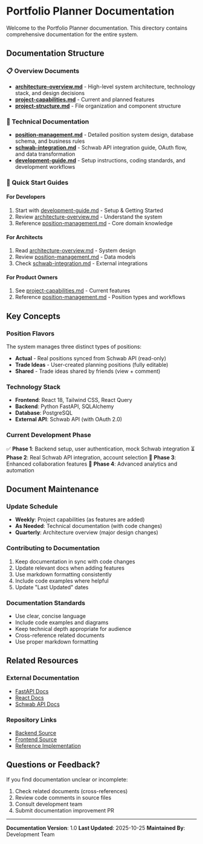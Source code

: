 # Portfolio Planner Documentation

Welcome to the Portfolio Planner documentation. This directory contains comprehensive documentation for the entire system.

## Documentation Structure

### 📋 Overview Documents

- **[architecture-overview.md](./architecture-overview.md)** - High-level system architecture, technology stack, and design decisions
- **[project-capabilities.md](./project-capabilities.md)** - Current and planned features
- **[project-structure.md](./project-structure.md)** - File organization and component structure

### 🔧 Technical Documentation

- **[position-management.md](./position-management.md)** - Detailed position system design, database schema, and business rules
- **[schwab-integration.md](./schwab-integration.md)** - Schwab API integration guide, OAuth flow, and data transformation
- **[development-guide.md](./development-guide.md)** - Setup instructions, coding standards, and development workflows

### 🎯 Quick Start Guides

#### For Developers
1. Start with [development-guide.md](./development-guide.md) - Setup & Getting Started
2. Review [architecture-overview.md](./architecture-overview.md) - Understand the system
3. Reference [position-management.md](./position-management.md) - Core domain knowledge

#### For Architects
1. Read [architecture-overview.md](./architecture-overview.md) - System design
2. Review [position-management.md](./position-management.md) - Data models
3. Check [schwab-integration.md](./schwab-integration.md) - External integrations

#### For Product Owners
1. See [project-capabilities.md](./project-capabilities.md) - Current features
2. Reference [position-management.md](./position-management.md) - Position types and workflows

## Key Concepts

### Position Flavors
The system manages three distinct types of positions:
- **Actual** - Real positions synced from Schwab API (read-only)
- **Trade Ideas** - User-created planning positions (fully editable)
- **Shared** - Trade ideas shared by friends (view + comment)

### Technology Stack
- **Frontend**: React 18, Tailwind CSS, React Query
- **Backend**: Python FastAPI, SQLAlchemy
- **Database**: PostgreSQL
- **External API**: Schwab API (with OAuth 2.0)

### Current Development Phase
✅ **Phase 1**: Backend setup, user authentication, mock Schwab integration
⏳ **Phase 2**: Real Schwab API integration, account selection
🔮 **Phase 3**: Enhanced collaboration features
🔮 **Phase 4**: Advanced analytics and automation

## Document Maintenance

### Update Schedule
- **Weekly**: Project capabilities (as features are added)
- **As Needed**: Technical documentation (with code changes)
- **Quarterly**: Architecture overview (major design changes)

### Contributing to Documentation
1. Keep documentation in sync with code changes
2. Update relevant docs when adding features
3. Use markdown formatting consistently
4. Include code examples where helpful
5. Update "Last Updated" dates

### Documentation Standards
- Use clear, concise language
- Include code examples and diagrams
- Keep technical depth appropriate for audience
- Cross-reference related documents
- Use proper markdown formatting

## Related Resources

### External Documentation
- [FastAPI Docs](https://fastapi.tiangolo.com/)
- [React Docs](https://react.dev/)
- [Schwab API Docs](https://developer.schwab.com/)

### Repository Links
- [Backend Source](/backend)
- [Frontend Source](/frontend)
- [Reference Implementation](/ref)

## Questions or Feedback?

If you find documentation unclear or incomplete:
1. Check related documents (cross-references)
2. Review code comments in source files
3. Consult development team
4. Submit documentation improvement PR

---

**Documentation Version**: 1.0
**Last Updated**: 2025-10-25
**Maintained By**: Development Team

